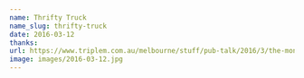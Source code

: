 ```yaml
---
name: Thrifty Truck
name_slug: thrifty-truck
date: 2016-03-12
thanks:
url: https://www.triplem.com.au/melbourne/stuff/pub-talk/2016/3/the-montague-street-bridge-has-been-hit-again/
image: images/2016-03-12.jpg
---
```

